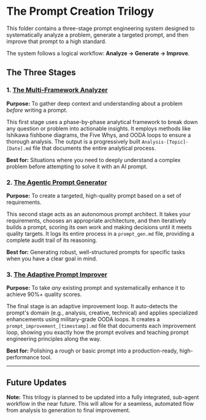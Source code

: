 # The Prompt Creation Trilogy

This folder contains a three-stage prompt engineering system designed to systematically analyze a problem, generate a targeted prompt, and then improve that prompt to a high standard.

The system follows a logical workflow: **Analyze → Generate → Improve**.

## The Three Stages

### 1. [The Multi-Framework Analyzer](./1-analyzer.md)

**Purpose:** To gather deep context and understanding about a problem *before* writing a prompt.

This first stage uses a phase-by-phase analytical framework to break down any question or problem into actionable insights. It employs methods like Ishikawa fishbone diagrams, the Five Whys, and OODA loops to ensure a thorough analysis. The output is a progressively built `Analysis-[Topic]-[Date].md` file that documents the entire analytical process.

**Best for:** Situations where you need to deeply understand a complex problem before attempting to solve it with an AI prompt.

### 2. [The Agentic Prompt Generator](./2-generator.md)

**Purpose:** To create a targeted, high-quality prompt based on a set of requirements.

This second stage acts as an autonomous prompt architect. It takes your requirements, chooses an appropriate architecture, and then iteratively builds a prompt, scoring its own work and making decisions until it meets quality targets. It logs its entire process in a `prompt_gen.md` file, providing a complete audit trail of its reasoning.

**Best for:** Generating robust, well-structured prompts for specific tasks when you have a clear goal in mind.

### 3. [The Adaptive Prompt Improver](./3-improver.md)

**Purpose:** To take *any* existing prompt and systematically enhance it to achieve 90%+ quality scores.

The final stage is an adaptive improvement loop. It auto-detects the prompt's domain (e.g., analysis, creative, technical) and applies specialized enhancements using military-grade OODA loops. It creates a `prompt_improvement_[timestamp].md` file that documents each improvement loop, showing you exactly how the prompt evolves and teaching prompt engineering principles along the way.

**Best for:** Polishing a rough or basic prompt into a production-ready, high-performance tool.

---

## Future Updates

**Note:** This trilogy is planned to be updated into a fully integrated, sub-agent workflow in the near future. This will allow for a seamless, automated flow from analysis to generation to final improvement.
